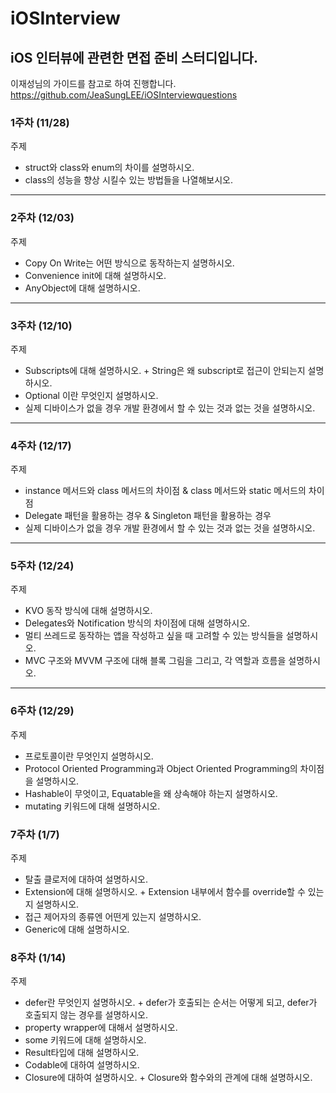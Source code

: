 # iOSInterview


## iOS 인터뷰에 관련한 면접 준비 스터디입니다.
이재성님의 가이드를 참고로 하여 진행합니다.
https://github.com/JeaSungLEE/iOSInterviewquestions

### 1주차 (11/28)

주제
- struct와 class와 enum의 차이를 설명하시오.
- class의 성능을 향상 시킬수 있는 방법들을 나열해보시오.
---
### 2주차 (12/03)

주제
- Copy On Write는 어떤 방식으로 동작하는지 설명하시오.
- Convenience init에 대해 설명하시오.
- AnyObject에 대해 설명하시오.
---
### 3주차 (12/10)

주제
- Subscripts에 대해 설명하시오. + String은 왜 subscript로 접근이 안되는지 설명하시오. 
- Optional 이란 무엇인지 설명하시오.
- 실제 디바이스가 없을 경우 개발 환경에서 할 수 있는 것과 없는 것을 설명하시오. 
---
### 4주차 (12/17)

주제
- instance 메서드와 class 메서드의 차이점 & class 메서드와 static 메서드의 차이점
- Delegate 패턴을 활용하는 경우 & Singleton 패턴을 활용하는 경우
- 실제 디바이스가 없을 경우 개발 환경에서 할 수 있는 것과 없는 것을 설명하시오.
---
### 5주차 (12/24)

주제
- KVO 동작 방식에 대해 설명하시오.
- Delegates와 Notification 방식의 차이점에 대해 설명하시오.
- 멀티 쓰레드로 동작하는 앱을 작성하고 싶을 때 고려할 수 있는 방식들을 설명하시오.
- MVC 구조와 MVVM 구조에 대해 블록 그림을 그리고, 각 역할과 흐름을 설명하시오. 
---
### 6주차 (12/29)

주제
- 프로토콜이란 무엇인지 설명하시오.
- Protocol Oriented Programming과 Object Oriented Programming의 차이점을 설명하시오.
- Hashable이 무엇이고, Equatable을 왜 상속해야 하는지 설명하시오.
- mutating 키워드에 대해 설명하시오.

### 7주차 (1/7)

주제
- 탈출 클로저에 대하여 설명하시오.
- Extension에 대해 설명하시오. + Extension 내부에서 함수를 override할 수 있는지 설명하시오.
- 접근 제어자의 종류엔 어떤게 있는지 설명하시오.
- Generic에 대해 설명하시오.

### 8주차 (1/14)

주제
- defer란 무엇인지 설명하시오. + defer가 호출되는 순서는 어떻게 되고, defer가 호출되지 않는 경우를 설명하시오.
- property wrapper에 대해서 설명하시오.
- some 키워드에 대해 설명하시오.
- Result타입에 대해 설명하시오.
- Codable에 대하여 설명하시오.
- Closure에 대하여 설명하시오. + Closure와 함수와의 관계에 대해 설명하시오.
